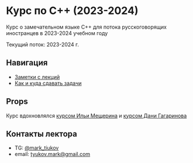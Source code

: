 # Курс по С++ (2023-2024)

Курс о замечательном языке C++ для потока русскоговорящих иностранцев в 2023-2024 учебном году

Текущий поток: 2023-2024 г.

## Навигация

* [Заметки с лекций](lectures/)
* [Как и куда сдавать задачи](how_to_submit_hw.md)

## Props

Курс вдохновлялся [курсом Ильи Мещерина](https://www.youtube.com/channel/UCGlYKd-FR4g0Tp4wF6_wxig) и [курсом Дани Гагаринова](https://gitlab.com/yaishenka/cpp_course/-/tree/2022_2023)

## Контакты лектора

* TG: [@mark_tiukov](t.me/mark_tiukov)
* email: tyukov.mark@gmail.com
